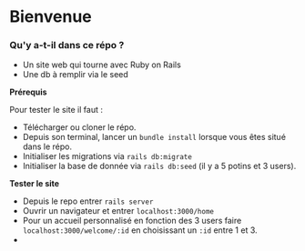 # Bienvenue

### **Qu'y a-t-il dans ce répo ?**

* Un site web qui tourne avec Ruby on Rails
* Une db à remplir via le seed

**Prérequis**

Pour tester le site il faut :
* Télécharger ou cloner le répo.
* Depuis son terminal, lancer un `bundle install` lorsque vous êtes situé dans le répo.
* Initialiser les migrations via `rails db:migrate`
* Initialiser la base de donnée via `rails db:seed` (il y a 5 potins et 3 users).

**Tester le site**
* Depuis le repo entrer `rails server`
* Ouvrir un navigateur et entrer `localhost:3000/home`
* Pour un accueil personnalisé en fonction des 3 users faire `localhost:3000/welcome/:id` en choisissant un `:id` entre 1 et 3.
* 
